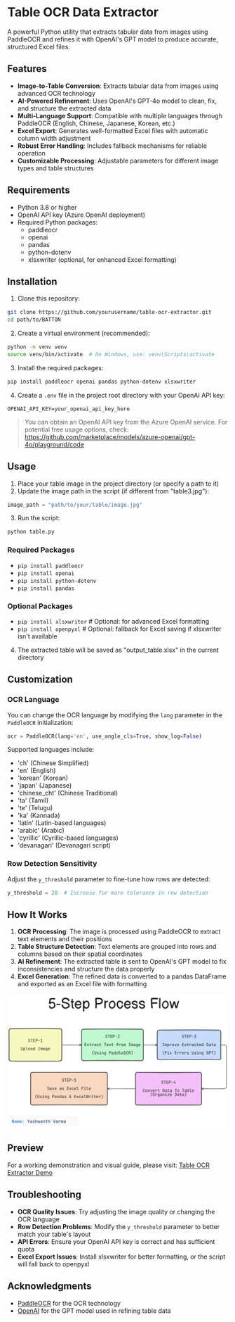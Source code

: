 # Table OCR Data Extractor

A powerful Python utility that extracts tabular data from images using PaddleOCR and refines it with OpenAI's GPT model to produce accurate, structured Excel files.

## Features

- **Image-to-Table Conversion**: Extracts tabular data from images using advanced OCR technology
- **AI-Powered Refinement**: Uses OpenAI's GPT-4o model to clean, fix, and structure the extracted data
- **Multi-Language Support**: Compatible with multiple languages through PaddleOCR (English, Chinese, Japanese, Korean, etc.)
- **Excel Export**: Generates well-formatted Excel files with automatic column width adjustment
- **Robust Error Handling**: Includes fallback mechanisms for reliable operation
- **Customizable Processing**: Adjustable parameters for different image types and table structures


## Requirements

- Python 3.8 or higher
- OpenAI API key (Azure OpenAI deployment)
- Required Python packages:
    - paddleocr
    - openai
    - pandas
    - python-dotenv
    - xlsxwriter (optional, for enhanced Excel formatting)


## Installation

1. Clone this repository:

```bash
git clone https://github.com/yourusername/table-ocr-extractor.git
cd path/to/BATTON

```

2. Create a virtual environment (recommended):

```bash
python -m venv venv
source venv/bin/activate  # On Windows, use: venv\Scripts\activate
```

3. Install the required packages:

```bash
pip install paddleocr openai pandas python-dotenv xlsxwriter
```

4. Create a `.env` file in the project root directory with your OpenAI API key:

```
OPENAI_API_KEY=your_openai_api_key_here
```


> You can obtain an OpenAI API key from the Azure OpenAI service. For potential free usage options, check: https://github.com/marketplace/models/azure-openai/gpt-4o/playground/code

## Usage

1. Place your table image in the project directory (or specify a path to it)
2. Update the image path in the script (if different from "table3.jpg"):

```python
image_path = "path/to/your/table/image.jpg"
```

3. Run the script:

```bash
python table.py
```
### Required Packages
- `pip install paddleocr`
- `pip install openai`
- `pip install python-dotenv`
- `pip install pandas`

### Optional Packages
- `pip install xlsxwriter`   # Optional: for advanced Excel formatting
- `pip install openpyxl`     # Optional: fallback for Excel saving if xlsxwriter isn't available


4. The extracted table will be saved as "output_table.xlsx" in the current directory

## Customization

### OCR Language

You can change the OCR language by modifying the `lang` parameter in the `PaddleOCR` initialization:

```python
ocr = PaddleOCR(lang='en', use_angle_cls=True, show_log=False)
```

Supported languages include:

- 'ch' (Chinese Simplified)
- 'en' (English)
- 'korean' (Korean)
- 'japan' (Japanese)
- 'chinese_cht' (Chinese Traditional)
- 'ta' (Tamil)
- 'te' (Telugu)
- 'ka' (Kannada)
- 'latin' (Latin-based languages)
- 'arabic' (Arabic)
- 'cyrillic' (Cyrillic-based languages)
- 'devanagari' (Devanagari script)


### Row Detection Sensitivity

Adjust the `y_threshold` parameter to fine-tune how rows are detected:

```python
y_threshold = 20  # Increase for more tolerance in row detection
```


## How It Works

1. **OCR Processing**: The image is processed using PaddleOCR to extract text elements and their positions
2. **Table Structure Detection**: Text elements are grouped into rows and columns based on their spatial coordinates
3. **AI Refinement**: The extracted table is sent to OpenAI's GPT model to fix inconsistencies and structure the data properly
4. **Excel Generation**: The refined data is converted to a pandas DataFrame and exported as an Excel file with formatting

![Process Flow Diagram](./Process.png)

## Preview

For a working demonstration and visual guide, please visit: [Table OCR Extractor Demo](https://drive.google.com/file/d/1SWRqoYMH6LtxQ3r6LW9B6HudcCoyvIh7/view?usp=sharing)

## Troubleshooting

- **OCR Quality Issues**: Try adjusting the image quality or changing the OCR language
- **Row Detection Problems**: Modify the `y_threshold` parameter to better match your table's layout
- **API Errors**: Ensure your OpenAI API key is correct and has sufficient quota
- **Excel Export Issues**: Install xlsxwriter for better formatting, or the script will fall back to openpyxl

## Acknowledgments

- [PaddleOCR](https://github.com/PaddlePaddle/PaddleOCR) for the OCR technology
- [OpenAI](https://openai.com/) for the GPT model used in refining table data


